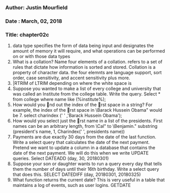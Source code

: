 ### Author: Justin Mourfield
### Date : March, 02, 2018
### Title: chapter02c
1.  data type specifies the form of data being input and designates the amount of memory it will require, and what operations can be performed on or with those data types 
2. What is a collation? Name four elements of a collation. refers to a set of rules that dictate how information is sorted and stored. 
Collation is a property of character data. the four elemnts are language support, sort order, case sensitivity, and accent sensitivity plus more. 
3.  |RTRIM of LTRIM depending on where the white space is 
4. Suppose you wanted to make a list of every college and university that was called an Institute from
the college table. Write the query. Select * from college where name like (%institute%);
5. How would you nd out the index of the rst space in a string? For example, the index of the rst
space in \Barack Hussein Obama" would be 7. select charindex (' ' ,'Barack Hussein Obama');
6. How would you select just the rst name in a list of the presidents. First names can be an arbitrary
length, from \Cal" to \Benjamin." substring (president's name, 1, Charindex(' ', presidents name))
7. Payments are due exactly 30 days from the date of the last function. Write a select query that calculates
the date of the next payment. Pretend we want to update a column in a database that contains the
date of the next payment. We will do this when we write UPDATE queries. Select DATEADD (day, 30, 20180301)
8. Suppose your son or daughter wants to run a query every day that tells them the number of days until
their 16th birthday. Write a select query that does this. SELECT  DATEDIFF (day, 20180301, 20180325) 
9. What function returns the current date? This is very useful in a table that maintains a log of events,
such as user logins. GETDATE 